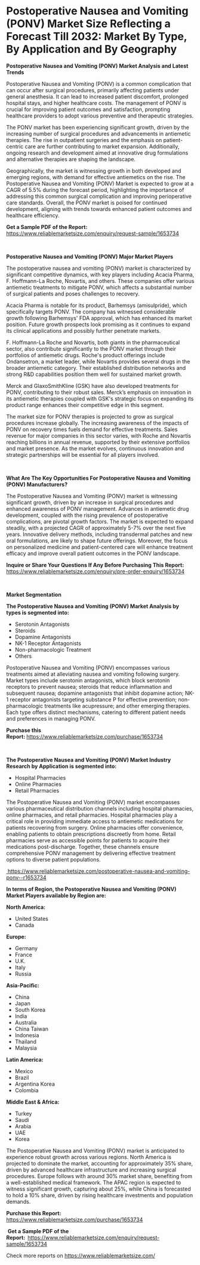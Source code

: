<p><h1>Postoperative Nausea and Vomiting (PONV) Market Size Reflecting a Forecast Till 2032: Market By Type, By Application and By Geography</h1></p><p><strong>Postoperative Nausea and Vomiting (PONV) Market Analysis and Latest Trends</strong></p>
<p><p>Postoperative Nausea and Vomiting (PONV) is a common complication that can occur after surgical procedures, primarily affecting patients under general anesthesia. It can lead to increased patient discomfort, prolonged hospital stays, and higher healthcare costs. The management of PONV is crucial for improving patient outcomes and satisfaction, prompting healthcare providers to adopt various preventive and therapeutic strategies.</p><p>The PONV market has been experiencing significant growth, driven by the increasing number of surgical procedures and advancements in antiemetic therapies. The rise in outpatient surgeries and the emphasis on patient-centric care are further contributing to market expansion. Additionally, ongoing research and development aimed at innovative drug formulations and alternative therapies are shaping the landscape.</p><p>Geographically, the market is witnessing growth in both developed and emerging regions, with demand for effective antiemetics on the rise. The Postoperative Nausea and Vomiting (PONV) Market is expected to grow at a CAGR of 5.5% during the forecast period, highlighting the importance of addressing this common surgical complication and improving perioperative care standards. Overall, the PONV market is poised for continued development, aligning with trends towards enhanced patient outcomes and healthcare efficiency.</p></p>
<p><strong>Get a Sample PDF of the Report:&nbsp;</strong> <a href="https://www.reliablemarketsize.com/enquiry/request-sample/1653734?utm_campaign=2603&utm_medium=2&utm_source=Github&utm_content=ia&utm_term=03032025&utm_id=postoperative-nausea-and-vomiting-ponv">https://www.reliablemarketsize.com/enquiry/request-sample/1653734</a></p>
<p>&nbsp;</p>
<p><strong>Postoperative Nausea and Vomiting (PONV) Major Market Players</strong></p>
<p><p>The postoperative nausea and vomiting (PONV) market is characterized by significant competitive dynamics, with key players including Acacia Pharma, F. Hoffmann-La Roche, Novartis, and others. These companies offer various antiemetic treatments to mitigate PONV, which affects a substantial number of surgical patients and poses challenges to recovery.</p><p>Acacia Pharma is notable for its product, Barhemsys (amisulpride), which specifically targets PONV. The company has witnessed considerable growth following Barhemsys' FDA approval, which has enhanced its market position. Future growth prospects look promising as it continues to expand its clinical applications and possibly further penetrate markets.</p><p>F. Hoffmann-La Roche and Novartis, both giants in the pharmaceutical sector, also contribute significantly to the PONV market through their portfolios of antiemetic drugs. Roche's product offerings include Ondansetron, a market leader, while Novartis provides several drugs in the broader antiemetic category. Their established distribution networks and strong R&D capabilities position them well for sustained market growth.</p><p>Merck and GlaxoSmithKline (GSK) have also developed treatments for PONV, contributing to their robust sales. Merck’s emphasis on innovation in its antiemetic therapies coupled with GSK's strategic focus on expanding its product range enhances their competitive edge in this segment. </p><p>The market size for PONV therapies is projected to grow as surgical procedures increase globally. The increasing awareness of the impacts of PONV on recovery times fuels demand for effective treatments. Sales revenue for major companies in this sector varies, with Roche and Novartis reaching billions in annual revenue, supported by their extensive portfolios and market presence. As the market evolves, continuous innovation and strategic partnerships will be essential for all players involved.</p></p>
<p>&nbsp;</p>
<p><strong>What Are The Key Opportunities For Postoperative Nausea and Vomiting (PONV) Manufacturers?</strong></p>
<p><p>The Postoperative Nausea and Vomiting (PONV) market is witnessing significant growth, driven by an increase in surgical procedures and enhanced awareness of PONV management. Advances in antiemetic drug development, coupled with the rising prevalence of postoperative complications, are pivotal growth factors. The market is expected to expand steadily, with a projected CAGR of approximately 5-7% over the next five years. Innovative delivery methods, including transdermal patches and new oral formulations, are likely to shape future offerings. Moreover, the focus on personalized medicine and patient-centered care will enhance treatment efficacy and improve overall patient outcomes in the PONV landscape.</p></p>
<p><strong>Inquire or Share Your Questions If Any Before Purchasing This Report:</strong> <a href="https://www.reliablemarketsize.com/enquiry/pre-order-enquiry/1653734?utm_campaign=2603&utm_medium=2&utm_source=Github&utm_content=ia&utm_term=03032025&utm_id=postoperative-nausea-and-vomiting-ponv">https://www.reliablemarketsize.com/enquiry/pre-order-enquiry/1653734</a></p>
<p>&nbsp;</p>
<p><strong>Market Segmentation</strong></p>
<p><strong>The Postoperative Nausea and Vomiting (PONV) Market Analysis by types is segmented into:</strong></p>
<p><ul><li>Serotonin Antagonists</li><li>Steroids</li><li>Dopamine Antagonists</li><li>NK-1 Receptor Antagonists</li><li>Non-pharmacologic Treatment</li><li>Others</li></ul></p>
<p><p>Postoperative Nausea and Vomiting (PONV) encompasses various treatments aimed at alleviating nausea and vomiting following surgery. Market types include serotonin antagonists, which block serotonin receptors to prevent nausea; steroids that reduce inflammation and subsequent nausea; dopamine antagonists that inhibit dopamine action; NK-1 receptor antagonists targeting substance P for effective prevention; non-pharmacologic treatments like acupressure; and other emerging therapies. Each type offers distinct mechanisms, catering to different patient needs and preferences in managing PONV.</p></p>
<p><strong>Purchase this Report:&nbsp;</strong><a href="https://www.reliablemarketsize.com/purchase/1653734?utm_campaign=2603&utm_medium=2&utm_source=Github&utm_content=ia&utm_term=03032025&utm_id=postoperative-nausea-and-vomiting-ponv">https://www.reliablemarketsize.com/purchase/1653734</a></p>
<p>&nbsp;</p>
<p><strong>The Postoperative Nausea and Vomiting (PONV) Market Industry Research by Application is segmented into:</strong></p>
<p><ul><li>Hospital Pharmacies</li><li>Online Pharmacies</li><li>Retail Pharmacies</li></ul></p>
<p><p>The Postoperative Nausea and Vomiting (PONV) market encompasses various pharmaceutical distribution channels including hospital pharmacies, online pharmacies, and retail pharmacies. Hospital pharmacies play a critical role in providing immediate access to antiemetic medications for patients recovering from surgery. Online pharmacies offer convenience, enabling patients to obtain prescriptions discreetly from home. Retail pharmacies serve as accessible points for patients to acquire their medications post-discharge. Together, these channels ensure comprehensive PONV management by delivering effective treatment options to diverse patient populations.</p></p>
<p><a href="https://www.reliablemarketsize.com/postoperative-nausea-and-vomiting-ponv--r1653734?utm_campaign=2603&utm_medium=2&utm_source=Github&utm_content=ia&utm_term=03032025&utm_id=postoperative-nausea-and-vomiting-ponv">&nbsp;https://www.reliablemarketsize.com/postoperative-nausea-and-vomiting-ponv--r1653734</a></p>
<p><strong>In terms of Region, the Postoperative Nausea and Vomiting (PONV) Market Players available by Region are:</strong></p>
<p>
    <p> <strong> North America: </strong>
        <ul>
            <li>United States</li>
            <li>Canada</li>
        </ul>
        </p> 
    <p> <strong> Europe: </strong>
        <ul>
            <li>Germany</li>
            <li>France</li>
            <li>U.K.</li>
            <li>Italy</li>
            <li>Russia</li>
        </ul>
        </p> 
    <p> <strong> Asia-Pacific: </strong>
        <ul>
            <li>China</li>
            <li>Japan</li>
            <li>South Korea</li>
            <li>India</li>
            <li>Australia</li>
            <li>China Taiwan</li>
            <li>Indonesia</li>
            <li>Thailand</li>
            <li>Malaysia</li>
        </ul>
        </p> 
    <p> <strong> Latin America: </strong>
        <ul>
            <li>Mexico</li>
            <li>Brazil</li>
            <li>Argentina Korea</li>
            <li>Colombia</li>
        </ul>
        </p> 
    <p> <strong> Middle East & Africa: </strong>
        <ul>
            <li>Turkey</li>
            <li>Saudi</li>
            <li>Arabia</li>
            <li>UAE</li>
            <li>Korea</li>
        </ul>
    </p>
    </p>
<p><p>The Postoperative Nausea and Vomiting (PONV) market is anticipated to experience robust growth across various regions. North America is projected to dominate the market, accounting for approximately 35% share, driven by advanced healthcare infrastructure and increasing surgical procedures. Europe follows with around 30% market share, benefiting from a well-established medical framework. The APAC region is expected to witness significant growth, capturing about 25%, while China is forecasted to hold a 10% share, driven by rising healthcare investments and population demands.</p></p>
<p><strong>Purchase this Report: </strong><a href="https://www.reliablemarketsize.com/purchase/1653734?utm_campaign=2603&utm_medium=2&utm_source=Github&utm_content=ia&utm_term=03032025&utm_id=postoperative-nausea-and-vomiting-ponv">https://www.reliablemarketsize.com/purchase/1653734</a></p>
<p>&nbsp;<strong>Get a Sample PDF of the Report:&nbsp;&nbsp;</strong><a href="https://www.reliablemarketsize.com/enquiry/request-sample/1653734?utm_campaign=2603&utm_medium=2&utm_source=Github&utm_content=ia&utm_term=03032025&utm_id=postoperative-nausea-and-vomiting-ponv">https://www.reliablemarketsize.com/enquiry/request-sample/1653734</a></p>
<p><strong></strong></p>
<p>Check more reports on <a href="https://www.reliablemarketsize.com/?utm_campaign=2603&utm_medium=2&utm_source=Github&utm_content=ia&utm_term=03032025&utm_id=postoperative-nausea-and-vomiting-ponv">https://www.reliablemarketsize.com/</a></p>